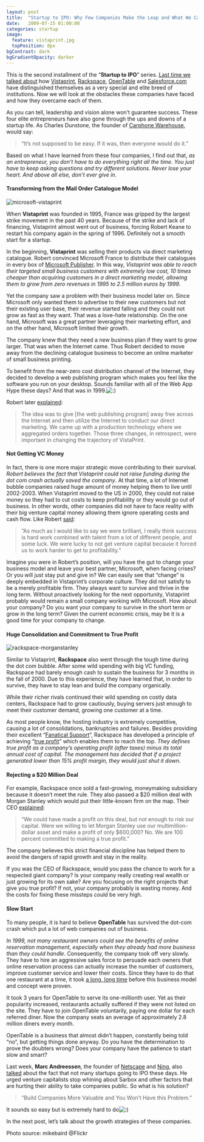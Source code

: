 ```yaml
---
layout: post
title:  "Startup to IPO: Why Few Companies Make the Leap and What We Can Learn from Them (Part 2: Obstacles)"
date:   2009-07-15 01:00:00
categories: startup
image:
  feature: vistaprint.jpg
  topPosition: 0px
bgContrast: dark
bgGradientOpacity: darker
---
```


This is the second installment of the “**Startup to IPO**” series. [Last time we talked about](http://scale.cc/2009/07/05/startup-to-ipo-why-few-companies-make-the-leap-and-what-we-can-learn-from-them-part-1/) how [Vistaprint](http://vistaprint.com), [Rackspace](http://rackspace.com), [OpenTable](http://opentable.com) and [Salesforce.com](http://salesforce.com) have distinguished themselves as a very special and elite breed of institutions. Now we will look at the obstacles these companies have faced and how they overcame each of them.

As you can tell, leadership and vision alone won’t guarantee success. These four elite entrepreneurs have also gone through the ups and downs of a startup life. As Charles Dunstone, the founder of [Carphone Warehouse](http://en.wikipedia.org/wiki/The_Carphone_Warehouse), would say:

> “It’s not supposed to be easy. If it was, then everyone would do it.”

Based on what I have learned from these four companies, I find out that, _as an entrepreneur, you don’t have to do everything right all the time. You just have to keep asking questions and try different solutions. Never lose your heart. And above all else, don’t ever give in_.

#### Transforming from the Mail Order Catalogue Model

![microsoft-vistaprint](http://blog.primitus.com/wp-content/uploads/2009/07/microsoft-vistaprint1.jpg "microsoft-vistaprint")

When **Vistaprint** was founded in 1995, France was gripped by the largest strike movement in the past 40 years. Because of the strike and lack of financing, Vistaprint almost went out of business, forcing Robert Keane to restart his company again in the spring of 1996\. Definitely not a smooth start for a startup.

In the beginning, **Vistaprint** was selling their products via direct marketing catalogue. Robert convinced Microsoft France to distribute their catalogues in every box of [Microsoft Publisher](http://office.microsoft.com/publisher). In this way, _Vistaprint was able to reach their targeted small business customers with extremely low cost, 10 times cheaper than acquiring customers in a direct marketing model, allowing them to grow from zero revenues in 1995 to 2.5 million euros by 1999_.

Yet the company saw a problem with their business model later on. Since Microsoft only wanted them to advertise to their new customers but not their existing user base, their revenue started falling and they could not grow as fast as they want. That was a love-hate relationship. On the one hand, Microsoft was a great partner leveraging their marketing effort, and on the other hand, Microsoft limited their growth.

The company knew that they need a new business plan if they want to grow larger. That was when the Internet came. Thus Robert decided to move away from the declining catalogue business to become an online marketer of small business printing.

To benefit from the near-zero cost distribution channel of the Internet, they decided to develop a web publishing program which makes you feel like the software you run on your desktop. Sounds familiar with all of the Web App Hype these days? And that was in 1999\.![:)](http://blog.primitus.com/wp-includes/images/smilies/simple-smile.png)

Robert later [explained](http://www.sramanamitra.com/2009/06/25/wwfrom-startup-to-500-million-vistaprint-ceo-robert-keane-part-2/):

> The idea was to give [the web publishing program] away free across the Internet and then utilize the Internet to conduct our direct marketing. We came up with a production technology where we aggregated orders together. Those three changes, in retrospect, were important in changing the trajectory of VistaPrint.

#### Not Getting VC Money

In fact, there is one more major strategic move contributing to their survival. _Robert believes the fact that Vistaprint could not raise funding during the dot com crash actually saved the company_. At that time, a lot of Internet bubble companies raised huge amount of money helping them to live until 2002-2003\. When Vistaprint moved to the US in 2000, they could not raise money so they had to cut costs to keep profitability or they would go out of business. In other words, other companies did not have to face reality with their big venture capital money allowing them ignore operating costs and cash flow. Like Robert [said](http://www.sramanamitra.com/2009/06/25/wwfrom-startup-to-500-million-vistaprint-ceo-robert-keane-part-2/):

> “As much as I would like to say we were brilliant, I really think success is hard work combined with talent from a lot of different people, and some luck. We were lucky to not get venture capital because it forced us to work harder to get to profitability.”

Imagine you were in Robert’s position, will you have the gut to change your business model and leave your best partner, Microsoft, when facing crises? Or you will just stay put and give in? We can easily see that “change” is deeply embedded in Vistaprint’s corporate culture. They did not satisfy to be a merely profitable firm. They always want to survive and thrive in the long term. Without proactively looking for the next opportunity, Vistaprint probably would remain a small company working with Microsoft. How about your company? Do you want your company to survive in the short term or grow in the long term? Given the current economic crisis, may be it is a good time for your company to change.

#### Huge Consolidation and Commitment to True Profit

![rackspace-morganstanley](http://blog.primitus.com/wp-content/uploads/2009/07/rackspace-morganstanley1.jpg "rackspace-morganstanley")

Similar to Vistaprint, **Rackspace** also went through the tough time during the dot com bubble. After some wild spending with big VC funding, Rackspace had barely enough cash to sustain the business for 3 months in the fall of 2000\. Due to this experience, they have learned that, in order to survive, they have to stay lean and build the company organically.

While their richer rivals continued their wild spending on costly data centers, Rackspace had to grow cautiously, buying servers just enough to meet their customer demand, growing one customer at a time.

As most people know, the hosting industry is extremely competitive, causing a lot of consolidations, bankruptcies and failures. Besides providing their excellent “[Fanatical Support](http://scale.cc/2009/07/05/startup-to-ipo-why-few-companies-make-the-leap-and-what-we-can-learn-from-them-part-1/)“, Rackspace has developed a principle of achieving “[true profit](http://money.cnn.com/magazines/fsb/fsb_archive/2006/11/01/8391420/index.htm)” which enables them to reach the top. _They defines true profit as a company’s operating profit (after taxes) minus its total annual cost of capital. The management has decided that if a project generated lower than 15% profit margin, they would just shut it down_.

#### Rejecting a $20 Million Deal

For example, Rackspace once sold a fast-growing, moneymaking subsidiary because it doesn’t meet the rule. They also passed a $20 million deal with Morgan Stanley which would put their little-known firm on the map. Their CEO [explained](http://money.cnn.com/magazines/fsb/fsb_archive/2006/11/01/8391420/index.htm):

> “We could have made a profit on this deal, but not enough to risk our capital. Were we willing to let Morgan Stanley use our multimillion-dollar asset and make a profit of only $600,000? No. We are 100 percent committed to making a true profit.”

The company believes this strict financial discipline has helped them to avoid the dangers of rapid growth and stay in the reality.

If you was the CEO of Rackspace, would you pass the chance to work for a respected giant company? Is your company really creating real wealth or just growing for its own sake? Are you focusing on the right projects that give you true profit? If not, your company probably is wasting money. And the costs for fixing these missteps could be very high.

#### Slow Start

To many people, it is hard to believe **OpenTable** has survived the dot-com crash which put a lot of web companies out of business.

_In 1999, not many restaurant owners could see the benefits of online reservation management, especially when they already had more business than they could handle_. Consequently, the company took off very slowly. They have to hire an aggressive sales force to persuade each owners that online reservation process can actually increase the number of customers, improve customer service and lower their costs. Since they have to do that one restaurant at a time, it took [a long, long time](http://www.nytimes.com/2007/06/18/business/18opentable.html?pagewanted=2) before this business model and concept were proven.

It took 3 years for OpenTable to serve its one-millionth user. Yet as their popularity increased, restaurants actually suffered if they were not listed on the site. They have to join OpenTable voluntarily, paying one dollar for each referred diner. Now the company seats an average of approximately 2.8 million diners every month.

OpenTable is a business that almost didn’t happen, constantly being told “no”, but getting things done anyway. Do you have the determination to prove the doubters wrong? Does your company have the patience to start slow and smart?

Last week, **Marc Andreessen**, the founder of [Netscape](http://www.netscape.com) and [Ning](http://www.ning.com), also [talked](http://www.techcrunch.com/2009/07/05/details-on-marc-andreessen%E2%80%99s-new-fund-plus-five-other-interesting-things-he-said/) about the fact that not many startups going to IPO these days. He urged venture capitalists stop whining about Sarbox and other factors that are hurting their ability to take companies public. So what is his solution?

> “Build Companies More Valuable and You Won’t Have this Problem.”

It sounds so easy but is extremely hard to do![:)](http://blog.primitus.com/wp-includes/images/smilies/simple-smile.png)

In the next post, let’s talk about the growth strategies of these companies.

<span class="photo-source">Photo source: mikebaird @Flickr</span>
